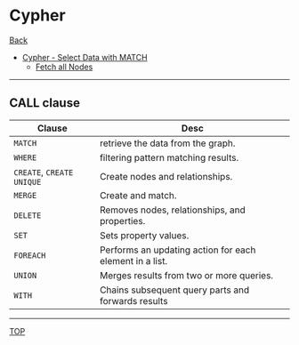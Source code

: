 # Cypher

[Back](../index.md)

- [Cypher - Select Data with MATCH](#cypher---select-data-with-match)
  - [Fetch all Nodes](#fetch-all-nodes)

---

## CALL clause

| Clause                    | Desc                                                    |
| ------------------------- | ------------------------------------------------------- |
| `MATCH`                   | retrieve the data from the graph.                       |
| `WHERE`                   | filtering pattern matching results.                     |
| `CREATE`, `CREATE UNIQUE` | Create nodes and relationships.                         |
| `MERGE`                   | Create and match.                                       |
| `DELETE`                  | Removes nodes, relationships, and properties.           |
| `SET`                     | Sets property values.                                   |
| `FOREACH`                 | Performs an updating action for each element in a list. |
| `UNION`                   | Merges results from two or more queries.                |
| `WITH`                    | Chains subsequent query parts and forwards results      |

---

[TOP](#cypher)
